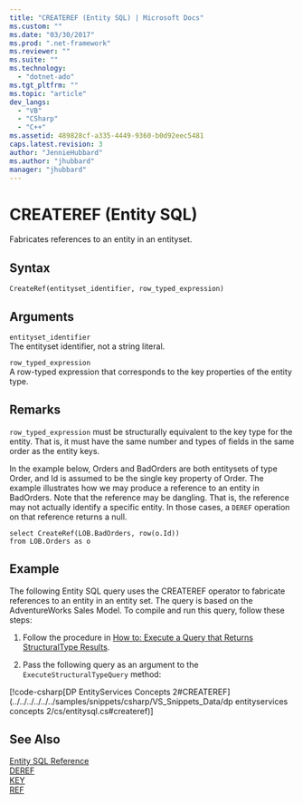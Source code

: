 ```yaml
---
title: "CREATEREF (Entity SQL) | Microsoft Docs"
ms.custom: ""
ms.date: "03/30/2017"
ms.prod: ".net-framework"
ms.reviewer: ""
ms.suite: ""
ms.technology: 
  - "dotnet-ado"
ms.tgt_pltfrm: ""
ms.topic: "article"
dev_langs: 
  - "VB"
  - "CSharp"
  - "C++"
ms.assetid: 489828cf-a335-4449-9360-b0d92eec5481
caps.latest.revision: 3
author: "JennieHubbard"
ms.author: "jhubbard"
manager: "jhubbard"
---
```

# CREATEREF (Entity SQL)
Fabricates references to an entity in an entityset.  
  
## Syntax  
  
```  
CreateRef(entityset_identifier, row_typed_expression)  
```  
  
## Arguments  
 `entityset_identifier`  
 The entityset identifier, not a string literal.  
  
 `row_typed_expression`  
 A row-typed expression that corresponds to the key properties of the entity type.  
  
## Remarks  
 `row_typed_expression` must be structurally equivalent to the key type for the entity. That is, it must have the same number and types of fields in the same order as the entity keys.  
  
 In the example below, Orders and BadOrders are both entitysets of type Order, and Id is assumed to be the single key property of Order. The example illustrates how we may produce a reference to an entity in BadOrders. Note that the reference may be dangling.  That is, the reference may not actually identify a specific entity. In those cases, a `DEREF` operation on that reference returns a null.  
  
```  
select CreateRef(LOB.BadOrders, row(o.Id))   
from LOB.Orders as o   
```  
  
## Example  
 The following Entity SQL query uses the CREATEREF operator to fabricate references to an entity in an entity set. The query is based on the AdventureWorks Sales Model. To compile and run this query, follow these steps:  
  
1.  Follow the procedure in [How to: Execute a Query that Returns StructuralType Results](../../../../../../docs/framework/data/adonet/ef/how-to-execute-a-query-that-returns-structuraltype-results.md).  
  
2.  Pass the following query as an argument to the `ExecuteStructuralTypeQuery` method:  
  
 [!code-csharp[DP EntityServices Concepts 2#CREATEREF](../../../../../../samples/snippets/csharp/VS_Snippets_Data/dp entityservices concepts 2/cs/entitysql.cs#createref)]  
  
## See Also  
 [Entity SQL Reference](../../../../../../docs/framework/data/adonet/ef/language-reference/entity-sql-reference.md)   
 [DEREF](../../../../../../docs/framework/data/adonet/ef/language-reference/deref-entity-sql.md)   
 [KEY](../../../../../../docs/framework/data/adonet/ef/language-reference/key-entity-sql.md)   
 [REF](../../../../../../docs/framework/data/adonet/ef/language-reference/ref-entity-sql.md)
